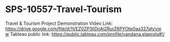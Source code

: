 # SPS-10557-Travel-Tourism
Travel &amp; Tourism
Project Demonstration Video Link:
https://drive.google.com/file/d/1VEZ0ZP3IjDoAi2RurZ6PYOtp0aa327qh/view
Tableau public link:
https://public.tableau.com/profile/vandana.elaprolu#!/

